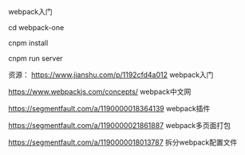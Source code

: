 webpack入门

cd webpack-one

cnpm install

cnpm run server

资源：
https://www.jianshu.com/p/1192cfd4a012 webpack入门

https://www.webpackjs.com/concepts/ webpack中文网

https://segmentfault.com/a/1190000018364139 webpack插件

https://segmentfault.com/a/1190000021861887  webpack多页面打包

https://segmentfault.com/a/1190000018013787 拆分webpack配置文件